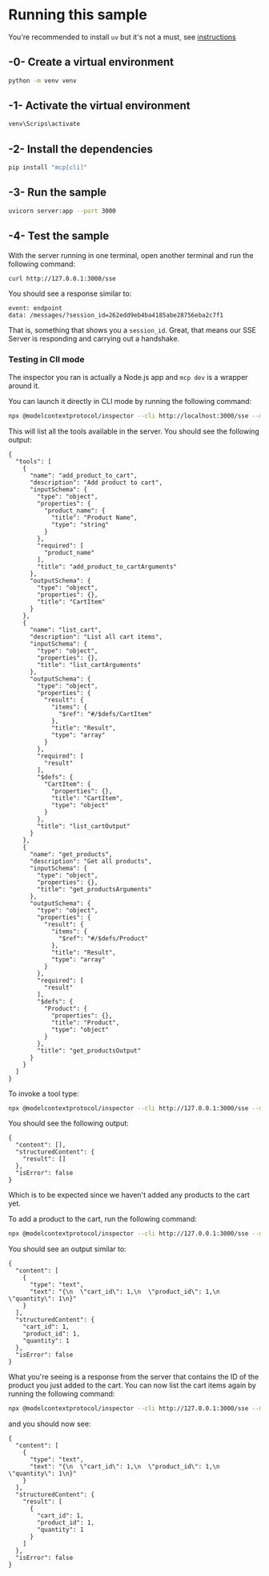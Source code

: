 # Running this sample

You're recommended to install `uv` but it's not a must, see [instructions](https://docs.astral.sh/uv/#highlights)

## -0- Create a virtual environment

```bash
python -m venv venv
```

## -1- Activate the virtual environment

```bash
venv\Scrips\activate
```

## -2- Install the dependencies

```bash
pip install "mcp[cli]"
```

## -3- Run the sample


```bash
uvicorn server:app --port 3000
```

## -4- Test the sample

With the server running in one terminal, open another terminal and run the following command:

```bash
curl http://127.0.0.1:3000/sse
```

You should see a response similar to:

```text
event: endpoint
data: /messages/?session_id=262edd9eb4ba4185abe28756eba2c7f1
```

That is, something that shows you a `session_id`. Great, that means our SSE Server is responding and carrying out a handshake.

### Testing in ClI mode

The inspector you ran is actually a Node.js app and `mcp dev` is a wrapper around it. 

You can launch it directly in CLI mode by running the following command:

```bash
npx @modelcontextprotocol/inspector --cli http://localhost:3000/sse --method tools/list
```

This will list all the tools available in the server. You should see the following output:

```text
{
  "tools": [
    {
      "name": "add_product_to_cart",
      "description": "Add product to cart",
      "inputSchema": {
        "type": "object",
        "properties": {
          "product_name": {
            "title": "Product Name",
            "type": "string"
          }
        },
        "required": [
          "product_name"
        ],
        "title": "add_product_to_cartArguments"
      },
      "outputSchema": {
        "type": "object",
        "properties": {},
        "title": "CartItem"
      }
    },
    {
      "name": "list_cart",
      "description": "List all cart items",
      "inputSchema": {
        "type": "object",
        "properties": {},
        "title": "list_cartArguments"
      },
      "outputSchema": {
        "type": "object",
        "properties": {
          "result": {
            "items": {
              "$ref": "#/$defs/CartItem"
            },
            "title": "Result",
            "type": "array"
          }
        },
        "required": [
          "result"
        ],
        "$defs": {
          "CartItem": {
            "properties": {},
            "title": "CartItem",
            "type": "object"
          }
        },
        "title": "list_cartOutput"
      }
    },
    {
      "name": "get_products",
      "description": "Get all products",
      "inputSchema": {
        "type": "object",
        "properties": {},
        "title": "get_productsArguments"
      },
      "outputSchema": {
        "type": "object",
        "properties": {
          "result": {
            "items": {
              "$ref": "#/$defs/Product"
            },
            "title": "Result",
            "type": "array"
          }
        },
        "required": [
          "result"
        ],
        "$defs": {
          "Product": {
            "properties": {},
            "title": "Product",
            "type": "object"
          }
        },
        "title": "get_productsOutput"
      }
    }
  ]
}
```

To invoke a tool type:

```bash
npx @modelcontextprotocol/inspector --cli http://127.0.0.1:3000/sse --method tools/call --tool-name list_cart
```

You should see the following output:

```text
{
  "content": [],
  "structuredContent": {
    "result": []
  },
  "isError": false
}
```

Which is to be expected since we haven't added any products to the cart yet.

To add a product to the cart, run the following command:

```bash
npx @modelcontextprotocol/inspector --cli http://127.0.0.1:3000/sse --method tools/call --tool-name add_product_to_cart --tool-arg product_name="Product 1"
```

You should see an output similar to:

```text
{
  "content": [
    {
      "type": "text",
      "text": "{\n  \"cart_id\": 1,\n  \"product_id\": 1,\n  \"quantity\": 1\n}"       
    }
  ],
  "structuredContent": {
    "cart_id": 1,
    "product_id": 1,
    "quantity": 1
  },
  "isError": false
}
```

What you're seeing is a response from the server that contains the ID of the product you just added to the cart. You can now list the cart items again by running the following command:

```bash
npx @modelcontextprotocol/inspector --cli http://127.0.0.1:3000/sse --method tools/call --tool-name list_cart
```

and you should now see:

```text
{
  "content": [
    {
      "type": "text",
      "text": "{\n  \"cart_id\": 1,\n  \"product_id\": 1,\n  \"quantity\": 1\n}"       
    }
  ],
  "structuredContent": {
    "result": [
      {
        "cart_id": 1,
        "product_id": 1,
        "quantity": 1
      }
    ]
  },
  "isError": false
}
```
